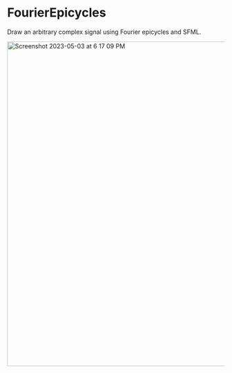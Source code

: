 # FourierEpicycles
Draw an arbitrary complex signal using Fourier epicycles and SFML.

<img width="752" alt="Screenshot 2023-05-03 at 6 17 09 PM" src="https://user-images.githubusercontent.com/63503910/235877750-7cd92aec-f447-4bbb-9e29-26edd0152c6b.png">
